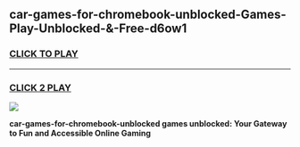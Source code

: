 
## car-games-for-chromebook-unblocked-Games-Play-Unblocked-&-Free-d6ow1
<h3>
<a href="https://premium76.site?title=car-games-for-chromebook-unblocked&ref=24A">CLICK TO PLAY</a></h3>
<hr>

<h3>
<a href="https://premium76.site?title=car-games-for-chromebook-unblocked&ref=24A">CLICK 2 PLAY</a>
  
</h3>

<a href="https://premium76.site?title=car-games-for-chromebook-unblocked&ref=24A"><img src="https://clearcache.store/games.png"></a>


**car-games-for-chromebook-unblocked games unblocked: Your Gateway to Fun and Accessible Online Gaming**
